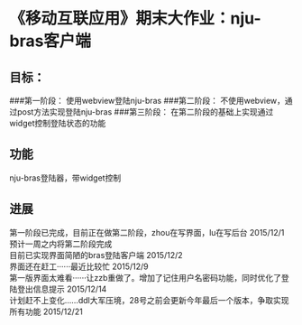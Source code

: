 《移动互联应用》期末大作业：nju-bras客户端
====
目标：
------
###第一阶段：
使用webview登陆nju-bras
###第二阶段：
不使用webview，通过post方法实现登陆nju-bras
###第三阶段：
在第二阶段的基础上实现通过widget控制登陆状态的功能


功能
-----
nju-bras登陆器，带widget控制

进展
------
第一阶段已完成，目前正在做第二阶段，zhou在写界面，lu在写后台      2015/12/1  <br> 预计一周之内将第二阶段完成<br>
目前已实现界面简陋的bras登陆客户端 2015/12/2 <br>
界面还在赶工······最近比较忙 2015/12/9 <br> 
第一版界面太难看······让zzb重做了。增加了记住用户名密码功能，同时优化了登陆登出信息提示 2015/12/14 <br>
计划赶不上变化……ddl大军压境，28号之前会更新今年最后一个版本，争取实现所有功能  2015/12/21 <br>
